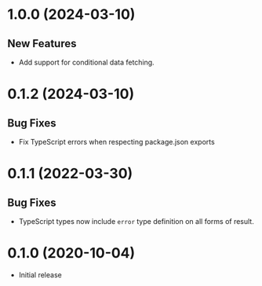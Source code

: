 # 1.0.0 (2024-03-10)

## New Features

- Add support for conditional data fetching.

# 0.1.2 (2024-03-10)

## Bug Fixes

- Fix TypeScript errors when respecting package.json exports

# 0.1.1 (2022-03-30)

## Bug Fixes

- TypeScript types now include `error` type definition on all forms of result.

# 0.1.0 (2020-10-04)

- Initial release
